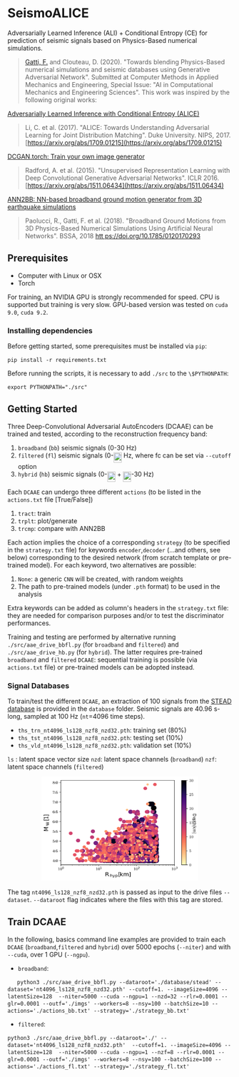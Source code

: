 # SeismoALICE

Adversarially Learned Inference (ALI) + Conditional Entropy (CE) for prediction of seismic signals based on Physics-Based numerical simulations.

> [Gatti, F.](https://github.com/FilLTP89) and Clouteau, D. (2020). "Towards blending Physics-Based numerical simulations and seismic databases using Generative Adversarial Network". Submitted at Computer Methods in Applied Mechanics and Engineering, Special Issue: "AI in Computational Mechanics and Engineering Sciences". 
This work was inspired by the following original works:

[Adversarially Learned Inference with Conditional Entropy (ALICE)](https://github.com/ChunyuanLI/ALICE)
> Li, C. et al. (2017). "ALICE: Towards Understanding Adversarial Learning for Joint Distribution Matching". Duke University. NIPS, 2017. [https://arxiv.org/abs/1709.01215](https://arxiv.org/abs/1709.01215)

[DCGAN.torch: Train your own image generator](https://github.com/soumith/dcgan.torch)
> Radford, A. et al. (2015). "Unsupervised Representation Learning with Deep Convolutional Generative Adversarial Networks". ICLR 2016. [https://arxiv.org/abs/1511.06434](https://arxiv.org/abs/1511.06434)

[ANN2BB: NN-based broadband ground motion generator from 3D earthquake simulations](https://github.com/FilLTP89/ANN2BB.git)
> Paolucci, R., Gatti, F. et al. (2018). "Broadband Ground Motions from 3D Physics-Based Numerical Simulations Using Artificial Neural Networks". BSSA, 2018 [htt    ps://doi.org/10.1785/0120170293](https://doi.org/10.1785/0120170293)

## Prerequisites

- Computer with Linux or OSX
- Torch

For training, an NVIDIA GPU is strongly recommended for speed. CPU is supported but training is very slow. GPU-based version was tested on `cuda 9.0`, `cuda 9.2`.

### Installing dependencies

Before getting started, some prerequisites must be installed via `pip`:

```
pip install -r requirements.txt
```

Before running the scripts, it is necessary to add `./src` to the `\$PYTHONPATH`:

```
export PYTHONPATH="./src"
```

## Getting Started

Three Deep-Convolutional Adversarial AutoEncoders (DCAAE) can be trained and tested, according to the reconstruction frequency band:
    
 1. `broadband` (`bb`) seismic signals (0-30 Hz)
 2. `filtered` (`fl`) seismic signals (0-<img src="/tex/6351b053cd3fdab4b400a9c29ea5f732.svg?invert_in_darkmode&sanitize=true" align=middle width=18.28248014999999pt height=22.831056599999986pt/> Hz, where fc can be set via `--cutoff` option
 3. `hybrid` (`hb`) seismic signals (0-<img src="/tex/6351b053cd3fdab4b400a9c29ea5f732.svg?invert_in_darkmode&sanitize=true" align=middle width=18.28248014999999pt height=22.831056599999986pt/> + <img src="/tex/6351b053cd3fdab4b400a9c29ea5f732.svg?invert_in_darkmode&sanitize=true" align=middle width=18.28248014999999pt height=22.831056599999986pt/>-30 Hz)

Each `DCAAE` can undergo three different ``actions`` (to be listed in the `actions.txt` file [True/False])

 1. `tract`: train 
 2. `trplt`: plot/generate
 3. `trcmp`: compare with ANN2BB

Each action implies the choice of a corresponding `strategy` (to be specified in the `strategy.txt` file) for keywords `encoder`,`decoder` (...and others, see below) corresponding to the desired network (from scratch template or pre-trained model). For each keyword, two alternatives are possible:
    
 1. `None`: a generic `CNN` will be created, with random weights
 2. The path to pre-trained models (under `.pth` format) to be used in the analysis

Extra keywords can be added as column's headers in the `strategy.txt` file: they are needed for comparison purposes and/or to test the discriminator performances.


Training and testing are performed by alternative running `./src/aae_drive_bbfl.py` (for `broadband` and `filtered`) and `./src/aae_drive_hb.py` (for `hybrid`). The latter requires pre-trained `broadband` and `filtered` `DCAAE`: sequential training is possible (via `actions.txt` file) or pre-trained models can be adopted instead.

### Signal Databases

To train/test the different `DCAAE`, an extraction of 100 signals from the [STEAD database](https://github.com/smousavi05/STEAD/) is provided in the `database` folder. Seismic signals are 40.96 s-long, sampled at 100 Hz (`nt`=4096 time steps).

 - `ths_trn_nt4096_ls128_nzf8_nzd32.pth`: training set (80%)
 - `ths_tst_nt4096_ls128_nzf8_nzd32.pth`: testing set  (10%)
 - `ths_vld_nt4096_ls128_nzf8_nzd32.pth`: validation set (10%)

`ls` : latent space vector size
`nzd`: latent space channels (`broadband`)
`nzf`: latent space channels (`filtered`)

<p align="center">
  <img src="MRD_eqk_scatter.png" width="350" height="233" title="Figure 1: Hypocentral distance, magnitude and depth distribution of the earthquake sources">
</p>

The tag `nt4096_ls128_nzf8_nzd32.pth` is passed as input to the drive files `--dataset`. `--dataroot` flag indicates where the files with this tag are stored. 

## Train DCAAE

In the following, basics command line examples are provided to train each `DCAAE` (`broadband`,`filtered` and `hybrid`) over 5000 epochs (`--niter`) and with `--cuda`, over 1 GPU (`--ngpu`).

 - `broadband`:
 ```
    python3 ./src/aae_drive_bbfl.py --dataroot='./database/stead' --dataset='nt4096_ls128_nzf8_nzd32.pth' --cutoff=1. --imageSize=4096 --latentSize=128  --niter=5000 --cuda --ngpu=1 --nzd=32 --rlr=0.0001 --glr=0.0001 --outf='./imgs' --workers=8 --nsy=100 --batchSize=10 --actions='./actions_bb.txt' --strategy='./strategy_bb.txt'
 ```

 - `filtered`:
 ```
python3 ./src/aae_drive_bbfl.py --dataroot='./' --dataset='nt4096_ls128_nzf8_nzd32.pth'  --cutoff=1. --imageSize=4096 --latentSize=128  --niter=5000 --cuda --ngpu=1 --nzf=8 --rlr=0.0001 --glr=0.0001 --outf='./imgs' --workers=8 --nsy=100 --batchSize=100 --actions='./actions_fl.txt' --strategy='./strategy_fl.txt' 
 ```
